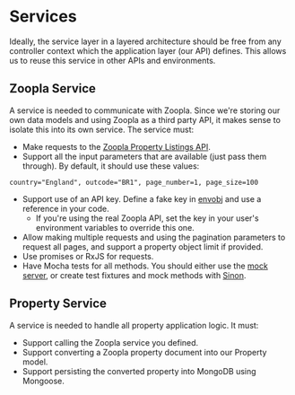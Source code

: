 # Services

Ideally, the service layer in a layered architecture should be free from any controller context which the application layer \(our API\) defines. This allows us to reuse this service in other APIs and environments.

## Zoopla Service

A service is needed to communicate with Zoopla. Since we're storing our own data models and using Zoopla as a third party API, it makes sense to isolate this into its own service. The service must:

* Make requests to the [Zoopla Property Listings API](http://developer.zoopla.com/docs/read/Property_listings).
* Support all the input parameters that are available \(just pass them through\). By default, it should use these values:

`country="England", outcode="BR1", page_number=1, page_size=100`

* Support use of an API key. Define a fake key in [envobj](https://github.com/matthewmueller/envobj) and use a reference in your code.
  * If you're using the real Zoopla API, set the key in your user's environment variables to override this one.
* Allow making multiple requests and using the pagination parameters to request all pages, and support a property object limit if provided.
* Use promises or RxJS for requests.
* Have Mocha tests for all methods. You should either use the [mock server](https://github.com/aramk/zoopla-api-mock), or create test fixtures and mock methods with [Sinon](https://github.com/sinonjs/sinon).

## Property Service

A service is needed to handle all property application logic. It must:

* Support calling the Zoopla service you defined.
* Support converting a Zoopla property document into our Property model.
* Support persisting the converted property into MongoDB using Mongoose.


